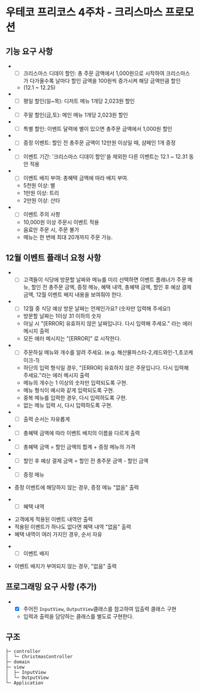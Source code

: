 # 우테코 프리코스 4주차 - 크리스마스 프로모션

## 기능 요구 사항

+
    - [ ] 크리스마스 디데이 할인: 총 주문 금액에서 1,000원으로 시작하여 크리스마스가 다가올수록 날마다 할인 금액을 100원씩 증가시켜 해당 금액만큼 할인
    - (12.1 ~ 12.25)

+
    - [ ] 평일 할인(일~목): 디저트 메뉴 1개당 2,023원 할인
+
    - [ ] 주말 할인(금,토): 메인 메뉴 1개당 2,023원 할인
+
    - [ ] 특별 할인: 이벤트 달력에 별이 있으면 총주문 금액에서 1,000원 할인
+
    - [ ] 증정 이벤트: 할인 전 총주문 금액이 12만원 이상일 때, 샴페인 1개 증정
+
    - [ ] 이벤트 기간: '크리스마스 디데이 할인'을 제외한 다른 이벤트는 12.1 ~ 12.31 동안 적용

+
    - [ ] 이벤트 배지 부여: 총혜택 금액에 따라 배지 부여.
    - 5천원 이상: 별
    - 1만원 이상: 트리
    - 2만원 이상: 산타
+
    - [ ] 이벤트 주의 사항
    - 10,000원 이상 주문시 이벤트 적용
    - 음료만 주문 시, 주문 불가
    - 메뉴는 한 번에 최대 20개까지 주문 가능.

## 12월 이벤트 플래너 요청 사항

+
    - [ ] 고객들이 식당에 방문할 날짜와 메뉴를 미리 선택하면 이벤트 플래너가 주문 메뉴, 할인 전 총주문 금액, 증정 메뉴, 혜택 내역, 총혜택 금액, 할인 후 예상 결제 금액, 12월 이벤트 배지 내용을
      보여줘야 한다.
+
    - [ ] 12월 중 식당 예상 방문 날짜는 언제인가요? (숫자만 입력해 주세요!)
    - 방문할 날짜는 1이상 31 이하의 숫자
    - 아닐 시 "[ERROR] 유효하지 않은 날짜입니다. 다시 입력해 주세요." 라는 에러 메시지 출력
    - 모든 에러 메시지는 "[ERROR]" 로 시작한다.
+
    - [ ] 주문하실 메뉴와 개수를 알려 주세요. (e.g. 해산물파스타-2,레드와인-1,초코케이크-1)
    - 하단의 입력 형식일 경우, "[ERROR] 유효하지 않은 주문입니다. 다시 입력해 주세요."라는 에러 메시지 출력
    - 메뉴의 개수는 1 이상의 숫자만 입력되도록 구현.
    - 메뉴 형식이 예시와 같게 입력되도록 구현.
    - 중복 메뉴를 입력한 경우, 다시 입력하도록 구현.
    - 없는 메뉴 입력 시, 다시 입력하도록 구현.
+
    - [ ] 출력 순서는 자유롭게
+
    - [ ] 총혜택 금액에 따라 이벤트 배지의 이름을 다르게 출력
+
    - [ ] 총혜택 금액 = 할인 금액의 합계 + 증정 메뉴의 가격
+
    - [ ] 할인 후 예상 결제 금액 = 할인 전 총주문 금액 - 할인 금액
+
    - [ ] 증정 메뉴

- 증정 이벤트에 해당하지 않는 경우, 증정 메뉴 "없음" 출력

+
    - [ ] 혜택 내역

- 고객에게 적용된 이벤트 내역만 출력
- 적용된 이벤트가 하나도 없다면 혜택 내역 "없음" 출력
- 혜택 내역이 여러 가지인 경우, 순서 자유

+
    - [ ] 이벤트 배지

- 이벤트 배지가 부여되지 않는 경우, "없음" 출력

## 프로그래밍 요구 사항 (추가)

+
    - [X] 주어진 ```InputView```, ```OutputView```클래스를 참고하여 입출력 클래스 구현
    - 입력과 출력을 담당하는 클래스를 별도로 구현한다.

## 구조

```text
├─ controller
│  └─ ChristmasController
├─ domain
├─ view
│  ├─ InputView
│  └─ OutputView
└─ Application
```